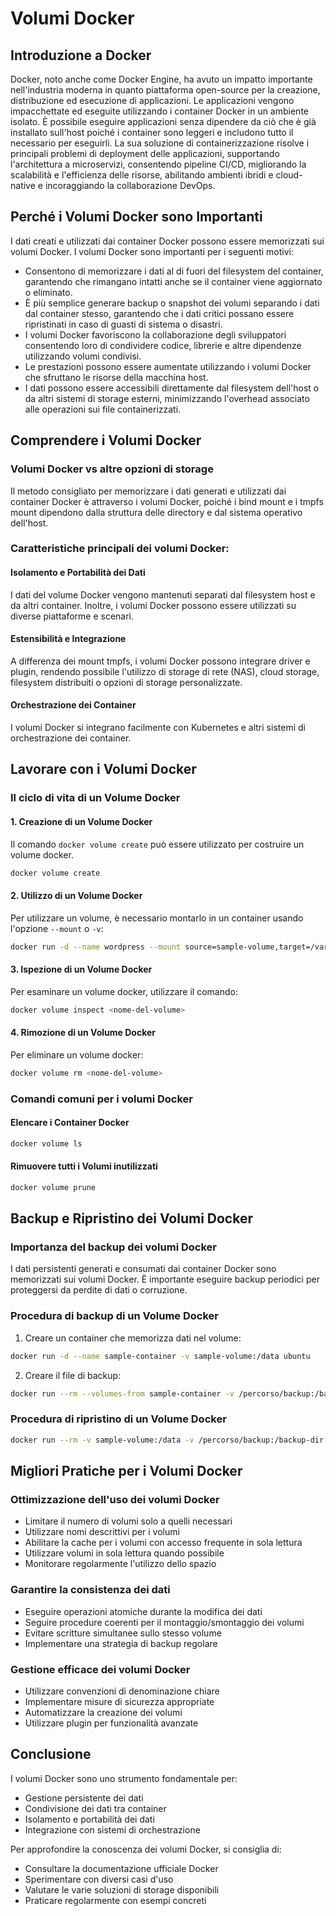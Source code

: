 # Volumi Docker



## Introduzione a Docker
Docker, noto anche come Docker Engine, ha avuto un impatto importante nell'industria moderna in quanto piattaforma open-source per la creazione, distribuzione ed esecuzione di applicazioni. Le applicazioni vengono impacchettate ed eseguite utilizzando i container Docker in un ambiente isolato. È possibile eseguire applicazioni senza dipendere da ciò che è già installato sull'host poiché i container sono leggeri e includono tutto il necessario per eseguirli. La sua soluzione di containerizzazione risolve i principali problemi di deployment delle applicazioni, supportando l'architettura a microservizi, consentendo pipeline CI/CD, migliorando la scalabilità e l'efficienza delle risorse, abilitando ambienti ibridi e cloud-native e incoraggiando la collaborazione DevOps.

## Perché i Volumi Docker sono Importanti
I dati creati e utilizzati dai container Docker possono essere memorizzati sui volumi Docker. I volumi Docker sono importanti per i seguenti motivi:

- Consentono di memorizzare i dati al di fuori del filesystem del container, garantendo che rimangano intatti anche se il container viene aggiornato o eliminato.
- È più semplice generare backup o snapshot dei volumi separando i dati dal container stesso, garantendo che i dati critici possano essere ripristinati in caso di guasti di sistema o disastri.
- I volumi Docker favoriscono la collaborazione degli sviluppatori consentendo loro di condividere codice, librerie e altre dipendenze utilizzando volumi condivisi.
- Le prestazioni possono essere aumentate utilizzando i volumi Docker che sfruttano le risorse della macchina host.
- I dati possono essere accessibili direttamente dal filesystem dell'host o da altri sistemi di storage esterni, minimizzando l'overhead associato alle operazioni sui file containerizzati.

## Comprendere i Volumi Docker

### Volumi Docker vs altre opzioni di storage
Il metodo consigliato per memorizzare i dati generati e utilizzati dai container Docker è attraverso i volumi Docker, poiché i bind mount e i tmpfs mount dipendono dalla struttura delle directory e dal sistema operativo dell'host.

### Caratteristiche principali dei volumi Docker:

#### Isolamento e Portabilità dei Dati
I dati del volume Docker vengono mantenuti separati dal filesystem host e da altri container. Inoltre, i volumi Docker possono essere utilizzati su diverse piattaforme e scenari.

#### Estensibilità e Integrazione
A differenza dei mount tmpfs, i volumi Docker possono integrare driver e plugin, rendendo possibile l'utilizzo di storage di rete (NAS), cloud storage, filesystem distribuiti o opzioni di storage personalizzate.

#### Orchestrazione dei Container
I volumi Docker si integrano facilmente con Kubernetes e altri sistemi di orchestrazione dei container.

## Lavorare con i Volumi Docker

### Il ciclo di vita di un Volume Docker

#### 1. Creazione di un Volume Docker
Il comando `docker volume create` può essere utilizzato per costruire un volume docker.

```bash
docker volume create
```

#### 2. Utilizzo di un Volume Docker
Per utilizzare un volume, è necessario montarlo in un container usando l'opzione `--mount` o `-v`:

```bash
docker run -d --name wordpress --mount source=sample-volume,target=/var/www/html wordpress
```

#### 3. Ispezione di un Volume Docker
Per esaminare un volume docker, utilizzare il comando:

```bash
docker volume inspect <nome-del-volume>
```

#### 4. Rimozione di un Volume Docker
Per eliminare un volume docker:

```bash
docker volume rm <nome-del-volume>
```

### Comandi comuni per i volumi Docker

#### Elencare i Container Docker
```bash
docker volume ls
```

#### Rimuovere tutti i Volumi inutilizzati
```bash
docker volume prune
```

## Backup e Ripristino dei Volumi Docker

### Importanza del backup dei volumi Docker
I dati persistenti generati e consumati dai container Docker sono memorizzati sui volumi Docker. È importante eseguire backup periodici per proteggersi da perdite di dati o corruzione.

### Procedura di backup di un Volume Docker

1. Creare un container che memorizza dati nel volume:
```bash
docker run -d --name sample-container -v sample-volume:/data ubuntu
```

2. Creare il file di backup:
```bash
docker run --rm --volumes-from sample-container -v /percorso/backup:/backup-dir ubuntu tar cvzf /backup-dir/sample-backup.tar.gz /data
```

### Procedura di ripristino di un Volume Docker
```bash
docker run --rm -v sample-volume:/data -v /percorso/backup:/backup-dir ubuntu tar xvzf /backup-dir/sample-backup.tar.gz -C /data
```

## Migliori Pratiche per i Volumi Docker

### Ottimizzazione dell'uso dei volumi Docker
- Limitare il numero di volumi solo a quelli necessari
- Utilizzare nomi descrittivi per i volumi
- Abilitare la cache per i volumi con accesso frequente in sola lettura
- Utilizzare volumi in sola lettura quando possibile
- Monitorare regolarmente l'utilizzo dello spazio

### Garantire la consistenza dei dati
- Eseguire operazioni atomiche durante la modifica dei dati
- Seguire procedure coerenti per il montaggio/smontaggio dei volumi
- Evitare scritture simultanee sullo stesso volume
- Implementare una strategia di backup regolare

### Gestione efficace dei volumi Docker
- Utilizzare convenzioni di denominazione chiare
- Implementare misure di sicurezza appropriate
- Automatizzare la creazione dei volumi
- Utilizzare plugin per funzionalità avanzate

## Conclusione

I volumi Docker sono uno strumento fondamentale per:
- Gestione persistente dei dati
- Condivisione dei dati tra container
- Isolamento e portabilità dei dati
- Integrazione con sistemi di orchestrazione

Per approfondire la conoscenza dei volumi Docker, si consiglia di:
- Consultare la documentazione ufficiale Docker
- Sperimentare con diversi casi d'uso
- Valutare le varie soluzioni di storage disponibili
- Praticare regolarmente con esempi concreti